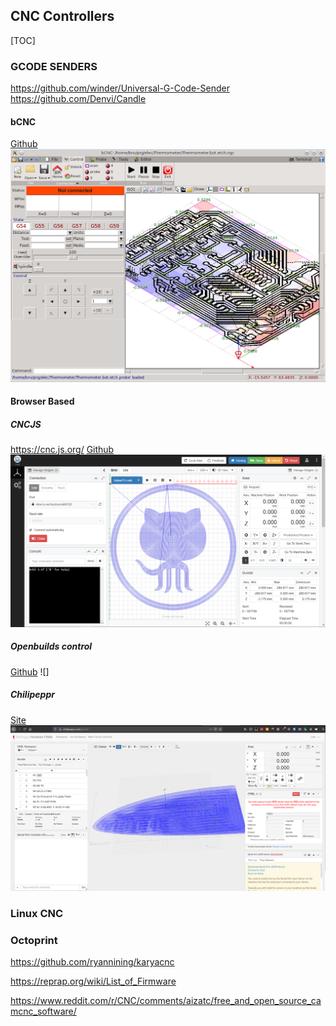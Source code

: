 ## CNC Controllers
[TOC]
### GCODE SENDERS
https://github.com/winder/Universal-G-Code-Sender
https://github.com/Denvi/Candle

#### bCNC
[Github](https://github.com/vlachoudis/bCNC)
![](images/bCNC.png)

#### Browser Based
##### CNCJS
https://cnc.js.org/
[Github](https://github.com/cncjs/cncjs)
![](images/cncjs.png)

##### Openbuilds control
[Github](https://github.com/OpenBuilds/OpenBuilds-CONTROL)
![]

##### Chilipeppr
[Site](http://chilipeppr.com)
![](images/chilipeppr.png)

### Linux CNC

### Octoprint


https://github.com/ryannining/karyacnc

https://reprap.org/wiki/List_of_Firmware

https://www.reddit.com/r/CNC/comments/aizatc/free_and_open_source_camcnc_software/